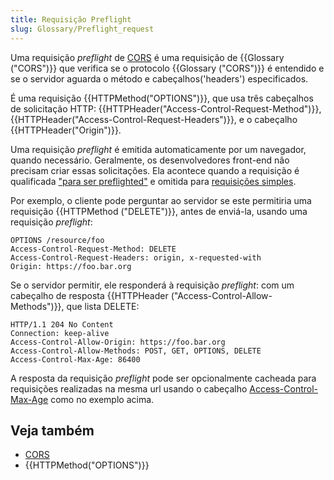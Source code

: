 ```yaml
---
title: Requisição Preflight
slug: Glossary/Preflight_request
---
```


Uma requisição _preflight_ de [CORS](/pt-BR/docs/Glossary/CORS) é uma requisição de {{Glossary ("CORS")}} que verifica se o protocolo {{Glossary ("CORS")}} é entendido e se o servidor aguarda o método e cabeçalhos('headers') especificados.

É uma requisição {{HTTPMethod("OPTIONS")}}, que usa três cabeçalhos de solicitação HTTP: {{HTTPHeader("Access-Control-Request-Method")}}, {{HTTPHeader("Access-Control-Request-Headers")}}, e o cabeçalho {{HTTPHeader("Origin")}}.

Uma requisição _preflight_ é emitida automaticamente por um navegador, quando necessário. Geralmente, os desenvolvedores front-end não precisam criar essas solicitações. Ela acontece quando a requisição é qualificada ["para ser preflighted"](/pt-BR/docs/Web/HTTP/CORS#Preflighted_requests) e omitida para [requisições simples](/pt-BR/docs/Web/HTTP/CORS#Simple_requests).

Por exemplo, o cliente pode perguntar ao servidor se este permitiria uma requisição {{HTTPMethod ("DELETE")}}, antes de enviá-la, usando uma requisição _preflight_:

```
OPTIONS /resource/foo
Access-Control-Request-Method: DELETE
Access-Control-Request-Headers: origin, x-requested-with
Origin: https://foo.bar.org
```

Se o servidor permitir, ele responderá à requisição _preflight_: com um cabeçalho de resposta {{HTTPHeader ("Access-Control-Allow-Methods")}}, que lista DELETE:

```
HTTP/1.1 204 No Content
Connection: keep-alive
Access-Control-Allow-Origin: https://foo.bar.org
Access-Control-Allow-Methods: POST, GET, OPTIONS, DELETE
Access-Control-Max-Age: 86400
```

A resposta da requisição _preflight_ pode ser opcionalmente cacheada para requisições realizadas na mesma url usando o cabeçalho [Access-Control-Max-Age](/pt-BR/docs/Web/HTTP/Headers/Access-Control-Max-Age) como no exemplo acima.

## Veja também

- [CORS](/pt-BR/docs/Glossary/CORS)
- {{HTTPMethod("OPTIONS")}}
